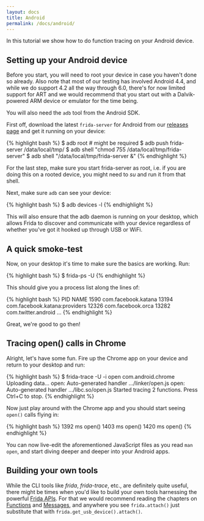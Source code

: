 ```yaml
---
layout: docs
title: Android
permalink: /docs/android/
---
```


In this tutorial we show how to do function tracing on your Android device.

## Setting up your Android device

Before you start, you will need to root your device in case you haven't done so
already. Also note that most of our testing has involved Android 4.4, and while
we do support 4.2 all the way through 6.0, there's for now limited support for
ART and we would recommend that you start out with a Dalvik-powered ARM device
or emulator for the time being.

You will also need the `adb` tool from the Android SDK.

First off, download the latest `frida-server` for Android from our [releases
page](https://github.com/frida/frida/releases) and get it running on your
device:

{% highlight bash %}
$ adb root # might be required
$ adb push frida-server /data/local/tmp/ 
$ adb shell "chmod 755 /data/local/tmp/frida-server"
$ adb shell "/data/local/tmp/frida-server &"
{% endhighlight %}

For the last step, make sure you start frida-server as root, i.e. if you are
doing this on a rooted device, you might need to *su* and run it from that
shell.

Next, make sure `adb` can see your device:

{% highlight bash %}
$ adb devices -l
{% endhighlight %}

This will also ensure that the adb daemon is running on your desktop, which
allows Frida to discover and communicate with your device regardless of whether
you've got it hooked up through USB or WiFi.

## A quick smoke-test

Now, on your desktop it's time to make sure the basics are working. Run:

{% highlight bash %}
$ frida-ps -U
{% endhighlight %}

This should give you a process list along the lines of:

{% highlight bash %}
  PID NAME
 1590 com.facebook.katana
13194 com.facebook.katana:providers
12326 com.facebook.orca
13282 com.twitter.android
…
{% endhighlight %}

Great, we're good to go then!

## Tracing open() calls in Chrome

Alright, let's have some fun. Fire up the Chrome app on your device and return
to your desktop and run:

{% highlight bash %}
$ frida-trace -U -i open com.android.chrome
Uploading data...
open: Auto-generated handler …/linker/open.js
open: Auto-generated handler …/libc.so/open.js
Started tracing 2 functions. Press Ctrl+C to stop.
{% endhighlight %}

Now just play around with the Chrome app and you should start seeing `open()`
calls flying in:

{% highlight bash %}
1392 ms	open()
1403 ms	open()
1420 ms	open()
{% endhighlight %}

You can now live-edit the aforementioned JavaScript files as you read
`man open`, and start diving deeper and deeper into your Android apps.

## Building your own tools

While the CLI tools like *frida*, *frida-trace*, etc., are definitely
quite useful, there might be times when you'd like to build your own tools
harnessing the powerful [Frida APIs](/docs/javascript-api/). For that we would
recommend reading the chapters on [Functions](/docs/functions) and
[Messages](/docs/messages), and anywhere you see `frida.attach()` just
substitute that with `frida.get_usb_device().attach()`.
